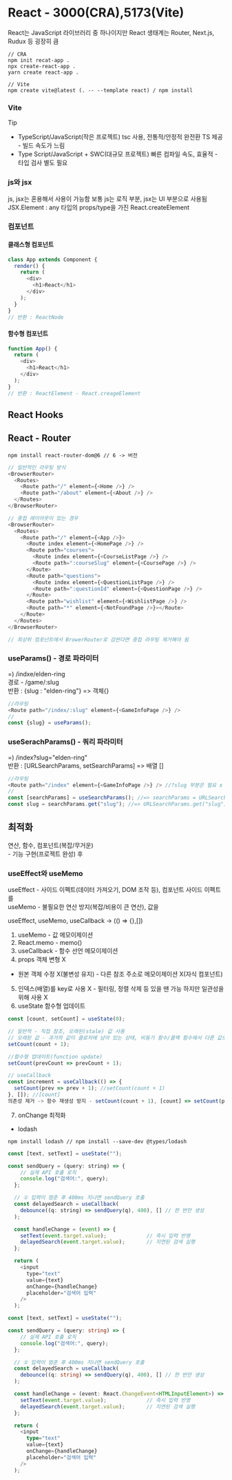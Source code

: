 <h1><a src="https://ko.legacy.reactjs.org/">React - 3000(CRA),5173(Vite)</a></h1>

React는 JavaScript 라이브러리 중 하나이지만 React 생태계는 Router, Next.js, Rudux 등 굉장히 큼<br>

```
// CRA
npm init recat-app .
npx create-react-app .
yarn create react-app .

// Vite
npm create vite@latest (. -- --template react) / npm install
```
<h3>Vite</h3>

> [!TIP]
> - TypeScript/JavaScript(작은 프로젝트)
>  tsc 사용, 전통적/안정적 완전환 TS 제공 - 빌드 속도가 느림
>  - Type Script/JavaScript + SWC(대규모 프로젝트)
>  빠른 컴파일 속도, 효율적 - 타입 검사 별도 필요

<h3>js와 jsx</h3>
js, jsx는 혼용해서 사용이 가능함 보통 js는 로직 부분, jsx는 UI 부분으로 사용됨<br>
JSX.Element : any 타입의 props/type을 가진 React.createElement

<h3>컴포넌트</h3>
<h4>클래스형 컴포넌트</h4>

```js
class App extends Component {
  render() {
    return (
      <div>
        <h1>React</h1>
      </div>
    );
  }
}
// 반환 : ReactNode
```
<h4>함수형 컴포넌트</h4>

```js
function App() {
  return (
    <div>
      <h1>React</h1>
    </div>
  );
}
// 반환 : ReactElement - React.creageElement
```

<h2>React Hooks</h2>


<h2>React - Router</h2>

```
npm install react-router-dom@6 // 6 -> 버전
```
```js
// 일반적인 라우팅 방식
<BrowserRouter>
  <Routes>
    <Route path="/" element={<Home />} />
    <Route path="/about" element={<About />} />
  </Routes>
</BrowserRouter>
```
```js
// 중첩 레이아웃이 있는 경우
<BrowserRouter>
  <Routes>
    <Route path="/" element={<App />}>
      <Route index element={<HomePage />} />
      <Route path="courses">
        <Route index element={<CourseListPage />} />
        <Route path=":courseSlug" element={<CoursePage />} />
      </Route>
      <Route path="questions">
        <Route index element={<QuestionListPage />} />
        <Route path=":questionId" element={<QuestionPage />} />
      </Route>
      <Route path="wishlist" element={<WishlistPage />} />
      <Route path="*" element={<NotFoundPage />}></Route>
    </Route>
  </Routes>
</BrowserRouter>

// 최상위 컴포넌트에서 BrowerRouter로 감싼다면 중첩 라우팅 제거해야 됨
```


<h3>useParams() - 경로 파라미터</h3>
=) /indxe/elden-ring<br>
경로 - /game/:slug<br>
반환 : {slug : "elden-ring"} => 객체{}

```js
//라우팅
<Route path="/index/:slug" element={<GameInfoPage />} />
//
const {slug} = useParams();
```

<h3>useSerachParams() - 쿼리 파라미터</h3>
=) /index?slug="elden-ring"<br>
반환 : [URLSearchParams, setSearchParams] => 배열 []


```js
//라우팅
<Route path="/index" element={<GameInfoPage />} /> //?slug 부분은 필요 x
//
const [searchParams] = useSearchParams(); //=> searchParams = URLSearchParams
const slug = searchParams.get("slug"); //=> URLSearchParams.get("slug") = "elden-ring"
```

<h2>최적화</h2>
연산, 함수, 컴포넌트(복잡/무거운)<br>
- 기능 구현(프로젝트 완성) 후

<h3>useEffect와 useMemo</h3>
useEffect - 사이드 이펙트(데이터 가져오기, DOM 조작 등), 컴포넌트 사이드 이펙트를<br>
useMemo - 불필요한 연산 방지(복잡/비용이 큰 연산), 값을<br>

useEffect, useMemo, useCallback -> (() => {},[])

1. useMemo - 값 메모이제이션
2. React.memo - memo()
3. useCallback - 함수 선언 메모이제이션
4. props 객체 변형 X
* 원본 객체 수정 X(불변성 유지) - 다른 참조 주소로 메모이제이션 X(자식 컴포넌트) 
5. 인덱스(배열)를 key로 사용 X - 필터링, 정렬 삭제 등 있을 땐 가능 하지만 일관성을 위해 사용 X
6. useState 함수형 업데이트
  
```js
const [count, setCount] = useState(0);

// 일반적 - 직접 참조, 오래된(stale) 값 사용
// 오래된 값 - 과거의 값이 클로저에 남아 있는 상태, 비동기 함수/콜백 함수에서 다른 값으로 작동
setCount(count + 1);

//함수형 업데이트(function update)
setCount(prevCount => prevCount + 1);

// useCallback
const increment = useCallback(() => {
  setCount(prev => prev + 1); //setCount(count + 1)
}, []); //[count]
의존성 제거 -> 함수 재생성 방지 - setCount(count + 1), [count] => setCount(prev => prev + 1)
```
7. onChange 최적화
* lodash
```
npm install lodash // npm install --save-dev @types/lodash
```

```js
const [text, setText] = useState("");

const sendQuery = (query: string) => {
    // 실제 API 호출 로직
    console.log("검색어:", query);
  };

  // ① 입력이 멈춘 후 400ms 지나면 sendQuery 호출
  const delayedSearch = useCallback(
    debounce((q: string) => sendQuery(q), 400), [] // 한 번만 생성
  );

  const handleChange = (event) => {
    setText(event.target.value);             // 즉시 입력 반영
    delayedSearch(event.target.value);       // 지연된 검색 실행
  };

  return (
    <input
      type="text"
      value={text}
      onChange={handleChange}
      placeholder="검색어 입력"
    />
  );
```
```ts
const [text, setText] = useState("");

const sendQuery = (query: string) => {
    // 실제 API 호출 로직
    console.log("검색어:", query);
  };

  // ① 입력이 멈춘 후 400ms 지나면 sendQuery 호출
  const delayedSearch = useCallback(
    debounce((q: string) => sendQuery(q), 400), [] // 한 번만 생성
  );

  const handleChange = (event: React.ChangeEvent<HTMLInputElement>) => {
    setText(event.target.value);             // 즉시 입력 반영
    delayedSearch(event.target.value);       // 지연된 검색 실행
  };

  return (
    <input
      type="text"
      value={text}
      onChange={handleChange}
      placeholder="검색어 입력"
    />
  );
```


